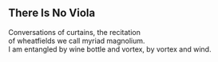 There Is No Viola
-----------------
Conversations of curtains, the recitation  
of wheatfields we call myriad magnolium.  
I am entangled by wine bottle and vortex, by vortex and wind.  
